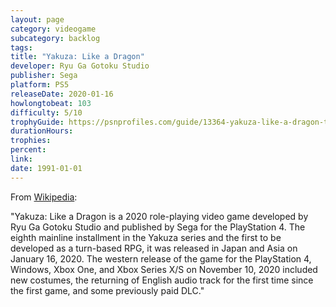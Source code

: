 ```yaml
---
layout: page
category: videogame
subcategory: backlog
tags:
title: "Yakuza: Like a Dragon"
developer: Ryu Ga Gotoku Studio
publisher: Sega
platform: PS5
releaseDate: 2020-01-16
howlongtobeat: 103
difficulty: 5/10
trophyGuide: https://psnprofiles.com/guide/13364-yakuza-like-a-dragon-trophy-guide
durationHours:
trophies:
percent:
link:
date: 1991-01-01
---
```


From [Wikipedia](https://en.wikipedia.org/wiki/Yakuza:_Like_a_Dragon):

"Yakuza: Like a Dragon is a 2020 role-playing video game developed by Ryu Ga Gotoku Studio and published by Sega for the PlayStation 4. The eighth mainline installment in the Yakuza series and the first to be developed as a turn-based RPG, it was released in Japan and Asia on January 16, 2020. The western release of the game for the PlayStation 4, Windows, Xbox One, and Xbox Series X/S on November 10, 2020 included new costumes, the returning of English audio track for the first time since the first game, and some previously paid DLC."
